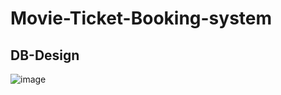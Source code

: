 # Movie-Ticket-Booking-system
## DB-Design
![image](https://user-images.githubusercontent.com/54683061/218250525-19f0e02f-9552-4d29-9b45-e2a529bf02cf.png)




